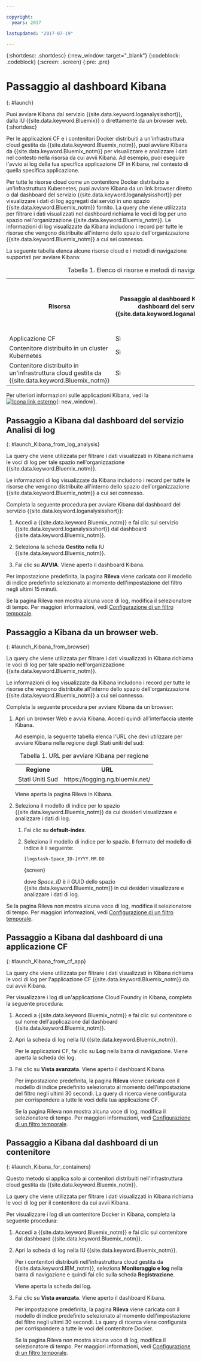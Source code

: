 ```yaml
---

copyright:
  years: 2017

lastupdated: "2017-07-19"

---
```



{:shortdesc: .shortdesc}
{:new_window: target="_blank"}
{:codeblock: .codeblock}
{:screen: .screen}
{:pre: .pre}


# Passaggio al dashboard Kibana
{: #launch}

Puoi avviare Kibana dal servizio {{site.data.keyword.loganalysisshort}}, dalla IU {{site.data.keyword.Bluemix}} o direttamente da un browser web.
{:shortdesc}

Per le applicazioni CF e i contenitori Docker distribuiti a un'infrastruttura cloud gestita da {{site.data.keyword.Bluemix_notm}}, puoi avviare Kibana da {{site.data.keyword.Bluemix_notm}} per visualizzare e analizzare i dati nel contesto nella risorsa da cui avvii Kibana. Ad esempio, puoi eseguire l'avvio ai log della tua specifica applicazione CF in Kibana, nel contesto di quella specifica applicazione.
    
Per tutte le risorse cloud come un contenitore Docker distribuito a un'infrastruttura Kubernetes, puoi avviare Kibana da un link browser diretto o dal dashboard del servizio {{site.data.keyword.loganalysisshort}} per visualizzare i dati di log aggregati dai servizi in uno spazio {{site.data.keyword.Bluemix_notm}} fornito. La query che viene utilizzata per filtrare i dati visualizzati nel dashboard richiama le voci di log per uno spazio nell'organizzazione
{{site.data.keyword.Bluemix_notm}}. Le informazioni di log visualizzate da Kibana includono i record per
tutte le risorse che vengono distribuite all'interno dello spazio dell'organizzazione {{site.data.keyword.Bluemix_notm}} a cui sei connesso. 

La seguente tabella elenca alcune risorse cloud e i metodi di navigazione supportati per avviare Kibana:

<table>
<caption>Tabella 1. Elenco di risorse e metodi di navigazione supportati. </caption>
  <tr>
    <th>Risorsa</th>
	<th>Passaggio al dashboard Kibana dal dashboard del servizio {{site.data.keyword.loganalysisshort}}</th>
    <th>Passaggio al dashboard Kibana dal dashboard Bluemix</th>
    <th>Passaggio al dashboard Kibana da un browser web</th>
  </tr>
  <tr>
    <td>Applicazione CF</td>
	<td>Sì</td>
    <td>Sì</td>
    <td>Sì</td>
  </tr>  
  <tr>
    <td>Contenitore distribuito in un cluster Kubernetes</td>
	<td>Sì</td>
    <td>No</td>
    <td>Sì</td>
  </tr>  
  <tr>
    <td>Contenitore distribuito in un'infrastruttura cloud gestita da {{site.data.keyword.Bluemix_notm}}</td>
	<td>Sì</td>
    <td>Sì</td>
    <td>Sì</td>
  </tr>  
</table>

Per ulteriori informazioni sulle applicazioni Kibana, vedi la [ ![Icona link esterno](../../../icons/launch-glyph.svg "Icona link esterno")](https://www.elastic.co/guide/en/kibana/5.1/index.html "Icona link esterno"){: new_window}.
    

##  Passaggio a Kibana dal dashboard del servizio Analisi di log
{: #launch_Kibana_from_log_analysis}

La query che viene utilizzata per filtrare i dati visualizzati in Kibana richiama le voci di log per tale spazio nell'organizzazione {{site.data.keyword.Bluemix_notm}}. 
	
Le informazioni di log visualizzate da Kibana includono i record per
tutte le risorse che vengono distribuite all'interno dello spazio dell'organizzazione {{site.data.keyword.Bluemix_notm}} a cui sei connesso.

Completa la seguente procedura per avviare Kibana dal dashboard del servizio {{site.data.keyword.loganalysisshort}}:

1. Accedi a {{site.data.keyword.Bluemix_notm}} e fai clic sul servizio {{site.data.keyword.loganalysisshort}} dal dashboard {{site.data.keyword.Bluemix_notm}}. 
    
2. Seleziona la scheda **Gestito** nella IU {{site.data.keyword.Bluemix_notm}}.

3. Fai clic su **AVVIA**. Viene aperto il dashboard Kibana.

Per impostazione predefinita, la pagina **Rileva** viene caricata con il modello di indice predefinito selezionato al momento dell'impostazione del filtro negli ultimi 15 minuti. 

Se la pagina Rileva non mostra alcuna voce di log, modifica il selezionatore di tempo. Per maggiori informazioni, vedi [Configurazione di un filtro temporale](filter_logs.html#set_time_filter).

	
	
##  Passaggio a Kibana da un browser web.
{: #launch_Kibana_from_browser}

La query che viene utilizzata per filtrare i dati visualizzati in Kibana richiama le voci di log per tale spazio nell'organizzazione {{site.data.keyword.Bluemix_notm}}. 
	
Le informazioni di log visualizzate da Kibana includono i record per
tutte le risorse che vengono distribuite all'interno dello spazio dell'organizzazione {{site.data.keyword.Bluemix_notm}} a cui sei connesso.

Completa la seguente procedura per avviare Kibana da un browser:

1. Apri un browser Web e avvia Kibana. Accedi quindi all'interfaccia utente Kibana.
    
    Ad esempio, la seguente tabella elenca l'URL che devi utilizzare per avviare Kibana nella regione degli Stati uniti del sud:
      
    <table>
          <caption>Tabella 1. URL per avviare Kibana per regione</caption>
           <tr>
            <th>Regione</th>
            <th>URL</th>
          </tr>
          <tr>
            <td>Stati Uniti Sud</td>
            <td>https://logging.ng.bluemix.net/ </td>
          </tr>
    </table>
	
	Viene aperta la pagina Rileva in Kibana.
	
2. Seleziona il modello di indice per lo spazio {{site.data.keyword.Bluemix_notm}} da cui desideri visualizzare e analizzare i dati di log.

    1. Fai clic su **default-index**.
	
	2. Seleziona il modello di indice per lo spazio. Il formato del modello di indice è il seguente:
	
	    ```
	    [logstash-Space_ID-]YYYY.MM.DD 
	    ```
        {screen}
	
	    dove *Space_ID* è il GUID dello spazio {{site.data.keyword.Bluemix_notm}} in cui desideri visualizzare e analizzare i dati di log. 
	
Se la pagina Rileva non mostra alcuna voce di log, modifica il selezionatore di tempo. Per maggiori informazioni, vedi [Configurazione di un filtro temporale](/docs/services/CloudLogAnalysis/kibana/filter_logs.html#set_time_filter).


	
##  Passaggio a Kibana dal dashboard di una applicazione CF
{: #launch_Kibana_from_cf_app}

La query che viene utilizzata per filtrare i dati visualizzati in Kibana richiama le voci di log per l'applicazione CF {{site.data.keyword.Bluemix_notm}} da cui avvii Kibana.

Per visualizzare i log di un'applicazione Cloud Foundry in Kibana, completa la seguente procedura:

1. Accedi a {{site.data.keyword.Bluemix_notm}} e fai clic sul contenitore o sul nome dell'applicazione dal dashboard {{site.data.keyword.Bluemix_notm}}. 
    
2. Apri la scheda di log nella IU {{site.data.keyword.Bluemix_notm}}.

    Per le applicazioni CF, fai clic su **Log** nella barra di navigazione. 
    Viene aperta la scheda dei log.  

3. Fai clic su **Vista avanzata**. Viene aperto il dashboard Kibana.

    Per impostazione predefinita, la pagina **Rileva** viene caricata con il modello di indice predefinito selezionato al momento dell'impostazione del filtro negli ultimi 30 secondi. La query di ricerca viene configurata per corrispondere a tutte le voci della tua applicazione CF.

    Se la pagina Rileva non mostra alcuna voce di log, modifica il selezionatore di tempo. Per maggiori informazioni, vedi [Configurazione di un filtro temporale](/docs/services/CloudLogAnalysis/kibana/filter_logs.html#set_time_filter).


##  Passaggio a Kibana dal dashboard di un contenitore
{: #launch_Kibana_for_containers}

Questo metodo si applica solo ai contenitori distribuiti nell'infrastruttura cloud gestita da {{site.data.keyword.Bluemix_notm}}.

La query che viene utilizzata per filtrare i dati visualizzati in Kibana richiama le voci di log per il contenitore da cui avvii Kibana.

Per visualizzare i log di un contenitore Docker in Kibana, completa la seguente procedura:

1. Accedi a {{site.data.keyword.Bluemix_notm}} e fai clic sul contenitore dal dashboard {{site.data.keyword.Bluemix_notm}}. 
    
2. Apri la scheda di log nella IU {{site.data.keyword.Bluemix_notm}}.

    Per i contenitori distribuiti nell'infrastruttura cloud gestita da {{site.data.keyword.IBM_notm}}, seleziona **Monitoraggio e log** nella barra di navigazione e quindi fai clic sulla scheda **Registrazione**. 
    
    Viene aperta la scheda dei log.  

3. Fai clic su **Vista avanzata**. Viene aperto il dashboard Kibana.

    Per impostazione predefinita, la pagina **Rileva** viene caricata con il modello di indice predefinito selezionato al momento dell'impostazione del filtro negli ultimi 30 secondi. La query di ricerca viene configurata per corrispondere a tutte le voci del contenitore Docker.

    Se la pagina Rileva non mostra alcuna voce di log, modifica il selezionatore di tempo. Per maggiori informazioni, vedi [Configurazione di un filtro temporale](/docs/services/CloudLogAnalysis/kibana/filter_logs.html#set_time_filter).

	




